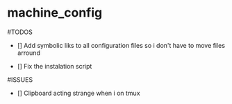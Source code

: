 # machine_config

#TODOS
- [] Add symbolic liks to all configuration files so i don't have to move files arround 

- [] Fix the instalation script 

#ISSUES 

- [] Clipboard acting strange when i on tmux  
